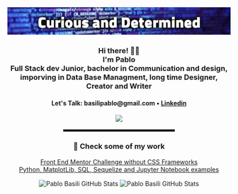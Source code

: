 <div align="center">
  <img src="./portadaPBGitHub.png" alt="PB's Header">

  <br>
  
<h3>Hi there! 👋🤓<br>I'm Pablo<br>Full Stack dev Junior, bachelor in Communication and design, <br>imporving in Data Base Managment, long time Designer, <br>Creator and Writer</h3>

<h4> <a>Let's Talk: basilipablo@gmail.com</a> • <a href="https://www.linkedin.com/in/basilipablo/">Linkedin</a> </h4>

<a href="https://basilipablo2todolist.herokuapp.com/"><img src="https://www.latercera.com/resizer/TmVz9szOqVu5kmXHnAGsu1EIeHQ=/800x0/smart/arc-anglerfish-arc2-prod-copesa.s3.amazonaws.com/public/5RKSMEMEXJEPTMSLL77RJDACMM.jpg" width="100"></a>

<hr width="50%" style="height:5px;">

<h3>📕 Check some of my work</h3>

<!-- WORKS-LINKS-LIST:START -->
<a href="https://github.com/basilipablo/3-column">Front End Mentor Challenge without CSS Frameworks</a><br>
<a href="https://drive.google.com/drive/folders/1Z4MaXncW-jtyeLEXZSLGuEw2FO9-h8hj?usp=sharing">Python, MatplotLib, SQL, Sequelize and Jupyter Notebook examples</a>
<!-- WORKS-LINKS-LIST:END -->

<!-- <h3>💼 What & Where I am currently working at/on/as</h3>
  
<p align="center">
    <img align="center" alt="Javier Balonga GitHub Stats" src="https://github-readme-stats.vercel.app/api/top-langs/?username=JavierBalonga&layout=compact" />
</p>

<p>
<a href="https://owlsectechnologies.co.ke">OwlSec Technologies: Founder and Consultant 💼</a><br>
<a href="https://thebistronewsletter.netlify.app">The Bistro Ke Daily Newsletter: Founder, Editor in Chief and Developer ☕</a><br>
<a href="https://saoainc.netlify.app">SAOA Media, Tech and Agriculture: Founder, Designer and Developer 💼</a><br>
<a href="https://thenoesismagazine.netlify.app">The Noesis Magazine: Chief Editor, Developer and Founder ✒</a><br>
<a href="https://stephenajulu.com">Open World: Freelance 🌐</a><br>
Sepochi Co Online Store: Founder and Dev 🚀 <em>coming soon</em><br>
<a href="https://stephenajulu.com">Stephen Ajulu's Personal Portfolio, Blog and Notes Website: Owner and Developer</a>  🚀 ....<br>
<a href="https://greeetincard.carrd.co">GreeetinCard: Founder, Developer and Designer</a>  🚀 <em>coming soon</em><br>
Tech6: Founder and Developer  🚀 <em>coming soon</em><br>
<a href="https://this1.netlify.app">T.H.I.S: Founder, Developer and Data Entry</a>  🚀 <em>coming soon</em><br>
BioEmergency & Biomme: Founder and Developer  🚀 <em>coming soon</em><br>
Lofyd  🚀 <em>coming soon</em>
</p>-->

<!-- GitHub stats -->
<p>
    <img align="center" alt="Pablo Basili GitHub Stats" src="https://github-readme-stats.vercel.app/api/top-langs/?username=basilipablo&layout=compact" />
    <img align="center" height="165px" alt="Pablo Basili GitHub Stats" src="https://github-readme-stats.vercel.app/api?username=basilipablo" />
</p>

 
</div>
